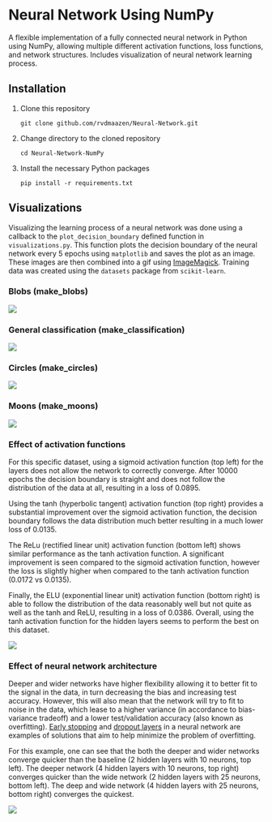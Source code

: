 # Neural Network Using NumPy
A flexible implementation of a fully connected neural network in Python using NumPy, allowing multiple different activation functions, loss functions, and network structures. Includes visualization of neural network learning process.

## Installation
1. Clone this repository

    `git clone github.com/rvdmaazen/Neural-Network.git`

2. Change directory to the cloned repository

    `cd Neural-Network-NumPy`

3. Install the necessary Python packages

    `pip install -r requirements.txt`

## Visualizations
Visualizing the learning process of a neural network was done using a callback to the `plot_decision_boundary` defined function in `visualizations.py`. This function plots the decision boundary of the neural network every 5 epochs using `matplotlib` and saves the plot as an image. These images are then combined into a gif using [ImageMagick](https://imagemagick.org/). Training data was created using the `datasets` package from `scikit-learn`.

### Blobs (make_blobs)
![](visualizations/make_blobs.gif)

### General classification (make_classification)
![](visualizations/make_classification.gif)

### Circles (make_circles)
![](visualizations/make_circles.gif)

### Moons (make_moons)
![](visualizations/make_moons.gif)

### Effect of activation functions
For this specific dataset, using a sigmoid activation function (top left) for the layers does not allow the network to correctly converge. After 10000 epochs the decision boundary is straight and does not follow the distribution of the data at all, resulting in a loss of 0.0895. 

Using the tanh (hyperbolic tangent) activation function (top right) provides a substantial improvement over the sigmoid activation function, the decision boundary follows the data distribution much better resulting in a much lower loss of 0.0135. 

The ReLu (rectified linear unit) activation function (bottom left) shows similar performance as the tanh activation function. A significant improvement is seen compared to the sigmoid activation function, however the loss is slightly higher when compared to the tanh activation function (0.0172 vs 0.0135). 

Finally, the ELU (exponential linear unit) activation function (bottom right) is able to follow the distribution of the data reasonably well but not quite as well as the tanh and ReLU, resulting in a loss of 0.0386. Overall, using the tanh activation function for the hidden layers seems to perform the best on this dataset.

![](visualizations/activation_functions.gif)

### Effect of neural network architecture
Deeper and wider networks have higher flexibility allowing it to better fit to the signal in the data, in turn decreasing the bias and increasing test accuracy. However, this will also mean that the network will try to fit to noise in the data, which lease to a higher variance (in accordance to bias-variance tradeoff) and a lower test/validation accuracy (also known as overfitting). [Early stopping](https://en.wikipedia.org/wiki/Early_stopping) and [dropout layers](https://en.wikipedia.org/wiki/Dropout_(neural_networks)) in a neural network are examples of solutions that aim to help minimize the problem of overfitting. 

For this example, one can see that the both the deeper and wider networks converge quicker than the baseline (2 hidden layers with 10 neurons, top left). The deeper network (4 hidden layers with 10 neurons, top right) converges quicker than the wide network (2 hidden layers with 25 neurons, bottom left). The deep and wide network (4 hidden layers with 25 neurons, bottom right) converges the quickest.

![](visualizations/network_architecture.gif)